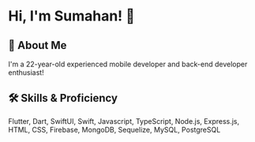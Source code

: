 # Hi, I'm Sumahan! 👋

## 🚀 About Me
I'm a 22-year-old experienced mobile developer and back-end developer enthusiast!

## 🛠 Skills & Proficiency
Flutter, Dart, SwiftUI, Swift, Javascript, TypeScript, Node.js, Express.js, HTML, CSS, Firebase, MongoDB, Sequelize, MySQL, PostgreSQL
